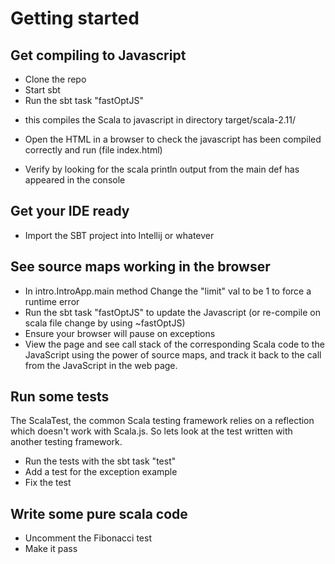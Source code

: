 # Getting started

## Get compiling to Javascript

* Clone the repo
* Start sbt
* Run the sbt task "fastOptJS"
 + this compiles the Scala to javascript in directory target/scala-2.11/
* Open the HTML in a browser to check the javascript has been
  compiled correctly and run (file index.html)
 + Verify by looking for the scala println output from the main def
   has appeared in the console

## Get your IDE ready

* Import the SBT project into Intellij or whatever

## See source maps working in the browser

* In intro.IntroApp.main method Change the "limit" val to be 1 to force a
  runtime error
* Run the sbt task "fastOptJS" to update the Javascript (or re-compile on
  scala file change by using ~fastOptJS)
* Ensure your browser will pause on exceptions
* View the page and see call stack of the corresponding Scala code to the
  JavaScript using the power of source maps, and track it back to the call
  from the JavaScript in the web page.

## Run some tests

The ScalaTest, the common Scala testing framework relies on a reflection which
doesn't work with Scala.js. So lets look at the test written with another
testing framework.

* Run the tests with the sbt task "test"
* Add a test for the exception example
* Fix the test

## Write some pure scala code

* Uncomment the Fibonacci test
* Make it pass